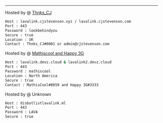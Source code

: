 ---
Hosted by @ [Thnks_CJ](https://github.com/ThnksCJ)
```bash
Host : lavalink.cjstevenson.xyz / lavalink.cjstevenson.com
Port : 443
Password : lookbehindyou
Secure : true
Location : UK
Contact : Thnks_CJ#0001 or admin@cjstevenson.com
```

Hosted by @ [Mathiscool and Happy 3G](https://discord.io/botsuniversity)
```bash
Host : lavalink.devz.cloud & lavalink2.devz.cloud
Port : 443
Password : mathiscool
Location : North America
Secure : true
Contact : MathisCool#8659 and Happy 3G#3333
```
Hosted by @ Unknown
```bash
Host : disbotlistlavalink.ml
Port : 443
Password : LAVA
Secure : true
```